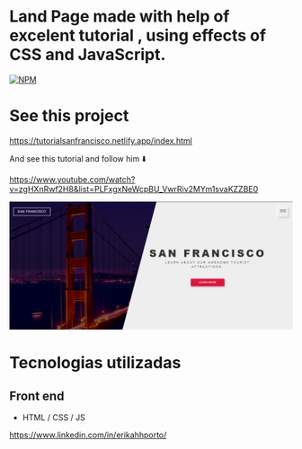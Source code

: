 # Land Page made with help of excelent tutorial , using effects of CSS and JavaScript.
[![NPM](https://img.shields.io/npm/l/react)](https://github.com/devsuperior/sds1-wmazoni/blob/master/LICENSE) 

# See this project
https://tutorialsanfrancisco.netlify.app/index.html

And see this tutorial and follow him ⬇️

https://www.youtube.com/watch?v=zgHXnRwf2H8&list=PLFxgxNeWcpBU_VwrRiv2MYm1svaKZZBE0


![Web 1](https://github.com/erika-porto/sanFrancisco/blob/main/images/sanFrancisco.png?raw=true)

# Tecnologias utilizadas

## Front end
- HTML / CSS / JS 

https://www.linkedin.com/in/erikahhporto/


 

 
